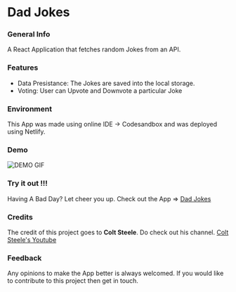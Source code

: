 # Dad Jokes

### General Info

A React Application that fetches random Jokes from an API.

### Features
<ul>
  <li>Data Presistance: The Jokes are saved into the local storage.</li>
  <li>Voting: User can Upvote and Downvote a particular Joke</li>
</ul>

### Environment

This App was made using online IDE -> Codesandbox and was deployed using Netlify.

### Demo

![DEMO GIF](https://github.com/prithviBytes/dad-jokes/blob/main/5ffed4a644d2e821581401.gif?raw=true)

### Try it out !!!

Having A Bad Day? Let cheer you up. Check out the App => <a href="https://csb-7pjvo.netlify.app/">Dad Jokes</a>

### Credits

The credit of this project goes to **Colt Steele**. Do check out his channel. <a href="https://www.youtube.com/channel/UCrqAGUPPMOdo0jfQ6grikZw">Colt Steele's Youtube</a>

### Feedback

Any opinions to make the App better is always welcomed. If you would like to contribute to this project then get in touch.


